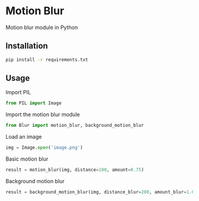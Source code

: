 # Motion Blur
Motion blur module in Python

## Installation
```bash
pip install -r requirements.txt
```

## Usage
Import PIL
```python
from PIL import Image
```
Import the motion blur module
```python
from Blur import motion_blur, background_motion_blur
```
Load an image
```python
img = Image.open('image.png')
```
Basic motion blur
```python
result = motion_blur(img, distance=100, amount=0.75)
```
Background motion blur
```python
result = background_motion_blur(img, distance_blur=200, amount_blur=1.0, amount_subject=1.0)
```
